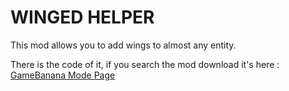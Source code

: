 # WINGED HELPER
This mod allows you to add wings to almost any entity.

There is the code of it, if you search the mod download it's here : [GameBanana Mode Page](https://gamebanana.com/mods/573885)
